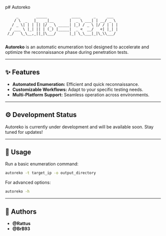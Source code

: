 p# Autoreko

```
     _        _____           ____      _     ___  
    / \  _   |_   _|__       |  _ \ ___| | __/ _ \ 
   / _ \| | | || |/ _ \ _____| |_) / _ \ |/ / | | |
  / ___ \ |_| || | (_) |_____|  _ <  __/   <| |_| |
 /_/   \_\__,_||_|\___/      |_| \_\___|_|\_\\___/ 
                                                   
```

**Autoreko** is an automatic enumeration tool designed to accelerate and optimize the reconnaissance phase during penetration tests.

---

## ✨ Features

- **Automated Enumeration:** Efficient and quick reconnaissance.
- **Customizable Workflows:** Adapt to your specific testing needs.
- **Multi-Platform Support:** Seamless operation across environments.

---

## ⚙️ Development Status

Autoreko is currently under development and will be available soon. Stay tuned for updates!

---

## 🚀 Usage

Run a basic enumeration command:

```bash
autoreko -t target_ip -o output_directory
```

For advanced options:

```bash
autoreko -h
```

---

## 👥 Authors

- **@Rattus**
- **@BrB93**

